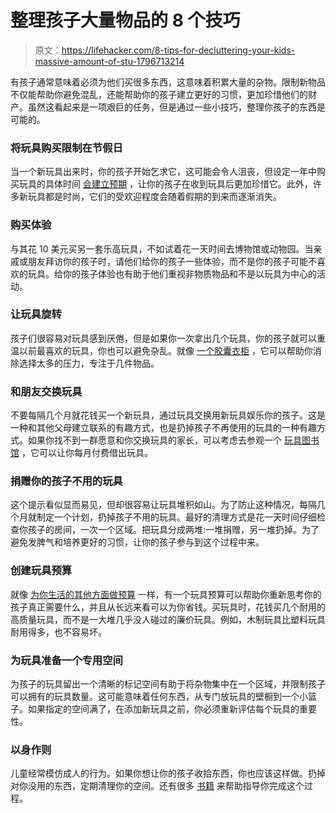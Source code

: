 # 整理孩子大量物品的 8 个技巧

> 原文：<https://lifehacker.com/8-tips-for-decluttering-your-kids-massive-amount-of-stu-1796713214>

有孩子通常意味着必须为他们买很多东西，这意味着积累大量的杂物。限制新物品不仅能帮助你避免混乱，还能帮助你的孩子建立更好的习惯，更加珍惜他们的财产。虽然这看起来是一项艰巨的任务，但是通过一些小技巧，整理你孩子的东西是可能的。



### 将玩具购买限制在节假日

当一个新玩具出来时，你的孩子开始乞求它，这可能会令人沮丧，但设定一年中购买玩具的具体时间 [会建立预期](http://www.dw.com/en/the-neurobiology-of-christmas-anticipation/a-18148151) ，让你的孩子在收到玩具后更加珍惜它。此外，许多新玩具都是时尚，它们的受欢迎程度会随着假期的到来而逐渐消失。

### 购买体验

与其花 10 美元买另一套乐高玩具，不如试着花一天时间去博物馆或动物园。当亲戚或朋友拜访你的孩子时，请他们给你的孩子一些体验，而不是你的孩子可能不喜欢的玩具。给你的孩子体验也有助于他们重视非物质物品和不是以玩具为中心的活动。

### 让玩具旋转

孩子们很容易对玩具感到厌倦，但是如果你一次拿出几个玩具，你的孩子就可以重温以前最喜欢的玩具，你也可以避免杂乱。就像 [一个胶囊衣柜](http://lifehacker.com/create-a-minimalist-capsule-wardrobe-with-this-guide-1737585986) ，它可以帮助你消除选择太多的压力，专注于几件物品。

### 和朋友交换玩具

不要每隔几个月就花钱买一个新玩具，通过玩具交换用新玩具娱乐你的孩子。这是一种和其他父母建立联系的有趣方式，也是扔掉孩子不再使用的玩具的一种有趣方式。如果你找不到一群愿意和你交换玩具的家长，可以考虑去参观一个 [玩具图书馆](http://www.apartmenttherapy.com/the-genius-of-toy-libraries-small-space-solutions-202029) ，它可以让你每月付费借出玩具。

### 捐赠你的孩子不用的玩具

这个提示看似显而易见，但却很容易让玩具堆积如山。为了防止这种情况，每隔几个月就制定一个计划，扔掉孩子不用的玩具。最好的清理方式是花一天时间仔细检查你孩子的房间，一次一个区域。把玩具分成两堆:一堆捐赠，另一堆扔掉。为了避免发脾气和培养更好的习惯，让你的孩子参与到这个过程中来。

### 创建玩具预算

就像 [为你生活的其他方面做预算](http://lifehacker.com/adult-budgeting-101-how-to-create-your-first-budget-in-1440446091#_ga=2.142460727.480883058.1499263406-1887250931.1497314809) 一样，有一个玩具预算可以帮助你重新思考你的孩子真正需要什么，并且从长远来看可以为你省钱。买玩具时，花钱买几个耐用的高质量玩具，而不是一大堆几乎没人碰过的廉价玩具。例如，木制玩具比塑料玩具耐用得多，也不容易坏。

### 为玩具准备一个专用空间

为孩子的玩具留出一个清晰的标记空间有助于将杂物集中在一个区域，并限制孩子可以拥有的玩具数量。这可能意味着任何东西，从专门放玩具的壁橱到一个小篮子。如果指定的空间满了，在添加新玩具之前，你必须重新评估每个玩具的重要性。

### 以身作则

儿童经常模仿成人的行为。如果你想让你的孩子收拾东西，你也应该这样做。扔掉对你没用的东西，定期清理你的空间。还有很多 [书籍](http://lifehacker.com/the-joy-of-less-a-systematic-approach-to-minimalist-li-1702187267#_ga=2.130568074.480883058.1499263406-1887250931.1497314809) 来帮助指导你完成这个过程。